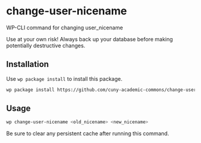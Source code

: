 # change-user-nicename
WP-CLI command for changing user_nicename

Use at your own risk! Always back up your database before making potentially destructive changes.

## Installation

Use `wp package install` to install this package.

```bash
wp package install https://github.com/cuny-academic-commons/change-user-nicename.git
```

## Usage

```bash
wp change-user-nicename <old_nicename> <new_nicename>
```

Be sure to clear any persistent cache after running this command.
